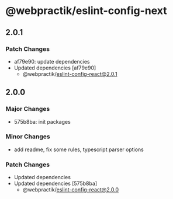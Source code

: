 # @webpractik/eslint-config-next

## 2.0.1

### Patch Changes

- af79e90: update dependencies
- Updated dependencies [af79e90]
    - @webpractik/eslint-config-react@2.0.1

## 2.0.0

### Major Changes

- 575b8ba: init packages

### Minor Changes

- add readme, fix some rules, typescript parser options

### Patch Changes

- Updated dependencies
- Updated dependencies [575b8ba]
    - @webpractik/eslint-config-react@2.0.0
